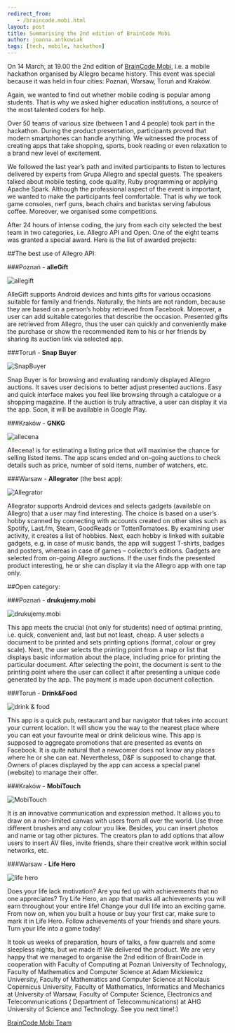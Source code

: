 ```yaml
---
redirect_from:
   - /braincode.mobi.html
layout: post
title: Summarising the 2nd edition of BrainCode Mobi
author: joanna.antkowiak
tags: [tech, mobile, hackathon]
---
```


On 14 March, at 19.00 the 2nd edition of [BrainCode Mobi](http://braincode.mobi), i.e. a mobile hackathon organised by Allegro became history. This event was special because it was held in four cities: Poznań, Warsaw, Toruń and Kraków.

Again, we wanted to find out whether mobile coding is popular among students. That is why we asked higher education institutions, a source of the most talented coders for help.

Over 50 teams of various size (between 1 and 4 people) took part in the hackathon. During the product presentation, participants proved that modern smartphones can handle anything. We witnessed the process of creating apps that take shopping, sports, book reading or even relaxation to a brand new level of excitement.

We followed the last year’s path and invited participants to listen to lectures delivered by experts from Grupa Allegro and special guests. The speakers talked about mobile testing, code quality, Ruby programming or applying Apache Spark.
Although the professional aspect of the event is important, we wanted to make the participants feel comfortable. That is why we took game consoles, nerf guns, beach chairs and baristas serving fabulous coffee. Moreover, we organised some competitions.

After 24 hours of intense coding, the jury from each city selected the best team in two categories, i.e. Allegro API and Open. One of the eight teams was granted a special award.
Here is the list of awarded projects:


##The best use of Allegro API:


###Poznań - **alleGift**

![allegift](/img/articles/braincode/allegift.jpg)

AlleGift supports Android devices and hints gifts for various occasions suitable for family and friends. Naturally, the hints are not random, because they are based on a person’s hobby retrieved from Facebook. Moreover, a user can add suitable categories that describe the occasion. Presented gifts are retrieved from Allegro, thus the user can quickly and conveniently make the purchase or show the recommended item to his or her friends by sharing its auction link via selected app.


###Toruń - **Snap Buyer**

![SnapBuyer](/img/articles/braincode/snapbuyer.jpg)

Snap Buyer is for browsing and evaluating randomly displayed Allegro auctions. It saves user decisions to better adjust presented auctions. Easy and quick interface makes you feel like browsing through a catalogue or a shopping magazine. If the auction is truly attractive, a user can display it via the app.
Soon, it will be available in Google Play.

###Kraków - **GNKG**

![allecena](/img/articles/braincode/allecena.jpg)

Allecena! is for estimating a listing price that will maximise the chance for selling listed items. The app scans ended and on-going auctions to check details such as price, number of sold items, number of watchers, etc.

###Warsaw - **Allegrator** (the best app):

![Allegrator](/img/articles/braincode/allegrator.jpg)

Allegrator supports Android devices and selects gadgets (available on Allegro) that a user may find interesting. The choice is based on a user’s hobby scanned by connecting with accounts created on other sites such as Spotify, Last.fm, Steam, GoodReads or TottenTomatoes. By examining user activity, it creates a list of hobbies. Next, each hobby is linked with suitable gadgets, e.g. in case of music bands, the app will suggest T-shirts, badges and posters, whereas in case of games – collector’s editions. Gadgets are selected from on-going Allegro auctions. If the user finds the presented product interesting, he or she can display it via the Allegro app with one tap only.


##Open category:

###Poznań - **drukujemy.mobi**

![drukujemy.mobi](/img/articles/braincode/drukujemy.mobi.jpg)

This app meets the crucial (not only for students) need of optimal printing, i.e. quick, convenient and, last but not least, cheap. A user selects a document to be printed and sets printing options (format, colour or grey scale). Next, the user selects the printing point from a map or list that displays basic information about the place, including price for printing the particular document. After selecting the point, the document is sent to the printing point where the user can collect it after presenting a unique code generated by the app. The payment is made upon document collection.

###Toruń - **Drink&Food**

![drink & food](/img/articles/braincode/drinkfood.jpg)

This app is a quick pub, restaurant and bar navigator that takes into account your current location. It will show you the way to the nearest place where you can eat your favourite meal or drink delicious wine. This app is supposed to aggregate promotions that are presented as events on Facebook. It is quite natural that a newcomer does not know any places where he or she can eat. Nevertheless, D&F is supposed to change that. Owners of places displayed by the app can access a special panel (website) to manage their offer.

###Kraków - **MobiTouch**

![MobiTouch](/img/articles/braincode/mobitouch.jpg)

It is an innovative communication and expression method. It allows you to draw on a non-limited canvas with users from all over the world. Use three different brushes and any colour you like. Besides, you can insert photos and name or tag other pictures. The creators plan to add options that allow users to insert AV files, invite friends, share their creative work within social networks, etc.

###Warsaw - **Life Hero**

![life hero](/img/articles/braincode/lifehero.jpg)

Does your life lack motivation? Are you fed up with achievements that no one appreciates? Try Life Hero, an app that marks all achievements you will earn throughout your entire life! Change your dull life into an exciting game.
From now on, when you built a house or buy your first car, make sure to mark it in Life Hero. Follow achievements of your friends and share yours. Turn your life into a game today!

It took us weeks of preparation, hours of talks, a few quarrels and some sleepless nights, but we made it! We delivered the product. We are very happy that we managed to organise the 2nd edition of BrainCode in cooperation with Faculty of Computing at Poznań University of Technology, Faculty of Mathematics and Computer Science at Adam Mickiewicz University, Faculty of Mathematics and Computer Science at Nicolaus Copernicus University, Faculty of Mathematics, Informatics and Mechanics at University of Warsaw, Faculty of Computer Science, Electronics and Telecommunications ( Department of Telecommunications) at AHG University of Science and Technology.
See you next time!:)

[BrainCode Mobi Team](http://braincode.mobi)

